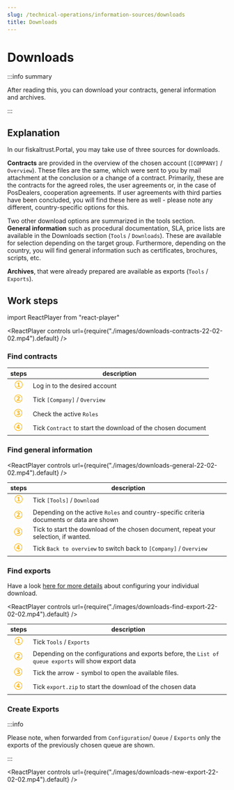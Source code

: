 ```yaml
---
slug: /technical-operations/information-sources/downloads
title: Downloads
---
```

# Downloads

:::info summary

After reading this, you can download your contracts, general information and archives.

:::

## Explanation
In our fiskaltrust.Portal, you may take use of three sources for downloads. 

**Contracts** are provided in the overview of the chosen account (`[COMPANY]` / `Overview`). These files are the same, which were sent to you by mail attachment at the conclusion or a change of a contract. Primarily, these are the contracts for the agreed roles, the user agreements or, in the case of PosDealers, cooperation agreements. If user agreements with third parties have been concluded, you will find these here as well - please note any different, country-specific options for this. 

Two other download options are summarized in the tools section.  
**General information** such as procedural documentation, SLA, price lists are available in the Downloads section (`Tools` / `Downloads`). These are available for selection depending on the target group. Furthermore, depending on the country, you will find general information such as certificates, brochures, scripts, etc.

**Archives**, that were already prepared are available as exports (`Tools` / `Exports`).

## Work steps

import ReactPlayer from "react-player"

<ReactPlayer controls url={require("./images/downloads-contracts-22-02-02.mp4").default} /><br />

### Find contracts

| steps | description                                                                                                                |
|:----------------------:|-------------------------------------------------------------------------------------------------------------------------------------|
|![Number 1](images/Numbers/circle-1o.png) |Log in to the desired account |
|![Number 2](images/Numbers/circle-2o.png) |Tick `[Company]` / `Overview` |
|![Number 3](images/Numbers/circle-3o.png) |Check the active `Roles`   |
|![Number 4](images/Numbers/circle-4o.png)|Tick `Contract` to start the download of the chosen document  |

### Find general information


<ReactPlayer controls url={require("./images/downloads-general-22-02-02.mp4").default} /><br />


| steps | description                                                                                                                |
|:----------------------:|-------------------------------------------------------------------------------------------------------------------------------------|
|![Number 1](images/Numbers/circle-1o.png) |Tick `[Tools]` / `Download` |
|![Number 2](images/Numbers/circle-2o.png) |Depending on the active `Roles` and country-specific criteria documents or data are shown |
|![Number 3](images/Numbers/circle-3o.png) |Tick to start the download of the chosen document, repeat your selection, if wanted.   |
|![Number 4](images/Numbers/circle-4o.png)|Tick `Back to overview` to switch back to `[Company]` / `Overview`  |

### Find exports

Have a look [here for more details](exports) about configuring your individual download. 


<ReactPlayer controls url={require("./images/downloads-find-export-22-02-02.mp4").default} /><br />


| steps | description                                                                                                                |
|:----------------------:|-------------------------------------------------------------------------------------------------------------------------------------|
|![Number 1](images/Numbers/circle-1o.png) |Tick `Tools` / `Exports` |
|![Number 2](images/Numbers/circle-2o.png) |Depending on the configurations and exports before, the `List of queue exports` will show export data |
|![Number 3](images/Numbers/circle-3o.png) |Tick the arrow - symbol to open the available files.   |
|![Number 4](images/Numbers/circle-4o.png)|Tick `export.zip` to start the download of the chosen data  |


### Create Exports

:::info 

Please note, when forwarded from `Configuration`/ `Queue` / `Exports` only the exports of the previously chosen queue are shown. 


:::

<ReactPlayer controls url={require("./images/downloads-new-export-22-02-02.mp4").default} /><br />

